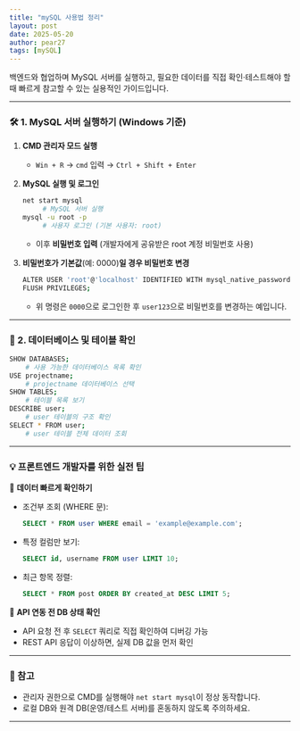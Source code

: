 ```yaml
---
title: "mySQL 사용법 정리"
layout: post
date: 2025-05-20
author: pear27
tags: [mySQL]
---
```


백엔드와 협업하며 MySQL 서버를 실행하고, 필요한 데이터를 직접 확인·테스트해야 할 때 빠르게 참고할 수 있는 실용적인 가이드입니다.  

---

### 🛠️ 1. MySQL 서버 실행하기 (Windows 기준)

1. **CMD 관리자 모드 실행**
   - `Win + R` → `cmd` 입력 → `Ctrl + Shift + Enter`

2. **MySQL 실행 및 로그인**
   ```bash
   net start mysql         
        # MySQL 서버 실행
   mysql -u root -p        
        # 사용자 로그인 (기본 사용자: root)
    ```

    * 이후 **비밀번호 입력** (개발자에게 공유받은 root 계정 비밀번호 사용)

3. **비밀번호가 기본값**(예: 0000)**일 경우 비밀번호 변경**

   ```bash
   ALTER USER 'root'@'localhost' IDENTIFIED WITH mysql_native_password BY 'user123';
   FLUSH PRIVILEGES;
   ```

   * 위 명령은 `0000`으로 로그인한 후 `user123`으로 비밀번호를 변경하는 예입니다.

---

### 🧭 2. 데이터베이스 및 테이블 확인

```bash
SHOW DATABASES;           
    # 사용 가능한 데이터베이스 목록 확인
USE projectname;           
    # projectname 데이터베이스 선택
SHOW TABLES;              
    # 테이블 목록 보기
DESCRIBE user;            
    # user 테이블의 구조 확인
SELECT * FROM user;       
    # user 테이블 전체 데이터 조회
```

---

### 💡 프론트엔드 개발자를 위한 실전 팁

🔎 **데이터 빠르게 확인하기**

* 조건부 조회 (WHERE 문):

  ```sql
  SELECT * FROM user WHERE email = 'example@example.com';
  ```

* 특정 컬럼만 보기:

  ```sql
  SELECT id, username FROM user LIMIT 10;
  ```

* 최근 항목 정렬:

  ```sql
  SELECT * FROM post ORDER BY created_at DESC LIMIT 5;
  ```

🧪 **API 연동 전 DB 상태 확인**
* API 요청 전 후 `SELECT` 쿼리로 직접 확인하여 디버깅 가능
* REST API 응답이 이상하면, 실제 DB 값을 먼저 확인

---

### 📍 참고

* 관리자 권한으로 CMD를 실행해야 `net start mysql`이 정상 동작합니다.
* 로컬 DB와 원격 DB(운영/테스트 서버)를 혼동하지 않도록 주의하세요.

---

